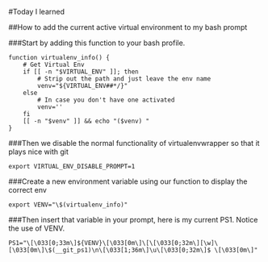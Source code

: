 #Today I learned

##How to add the current active virtual environment to my bash prompt

###Start by adding this function to your bash profile.

```
function virtualenv_info() {
    # Get Virtual Env
    if [[ -n "$VIRTUAL_ENV" ]]; then
        # Strip out the path and just leave the env name
        venv="${VIRTUAL_ENV##*/}"
    else
        # In case you don't have one activated
        venv=''
    fi
    [[ -n "$venv" ]] && echo "($venv) "
}
```

###Then we disable the normal functionality of virtualenvwrapper so that it plays nice with git

```
export VIRTUAL_ENV_DISABLE_PROMPT=1
```

###Create a new environment variable using our function to display the correct env

```
export VENV="\$(virtualenv_info)"
```

###Then insert that variable in your prompt, here is my current PS1. Notice the use of VENV.

```
PS1="\[\033[0;33m\]${VENV}\[\033[0m\]\[\[\033[0;32m\][\w]\[\033[0m\]\$(__git_ps1)\n\[\033[1;36m\]\u\[\033[0;32m\]$ \[\033[0m\]"
```
